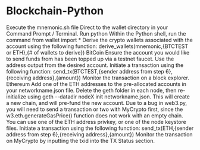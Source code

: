 # Blockchain-Python
Execute the mnemonic.sh file
Direct to the wallet directory in your Command Prompt / Terminal.
Run python
Within the Python shell, run the command from wallet import *
Derive the crypto wallets associated with the account using the following function:
derive_wallets(mnemonic,{BTCTEST or ETH},{# of wallets to derive})
BitCoin
Ensure the account you would like to send funds from has been topped up via a testnet faucet.
Use the address output from the desired account.
Initiate a transaction using the following function:
send_tx(BTCTEST,{sender address from step 6},{receiving address},{amount})
Monitor the transaction on a block explorer.
Ethereum
Add one of the ETH addresses to the pre-allocated accounts in your networkname.json file.
Delete the geth folder in each node, then re-initialize using geth --datadir nodeX init networkname.json. This will create a new chain, and will pre-fund the new account.
Due to a bug in web3.py, you will need to send a transaction or two with MyCrypto first, since the w3.eth.generateGasPrice() function does not work with an empty chain. You can use one of the ETH address privkey, or one of the node keystore files.
Initiate a transaction using the following function:
send_tx(ETH,{sender address from step 6},{receiving address},{amount})
Monitor the transaction on MyCrypto by inputting the txid into the TX Status section.
